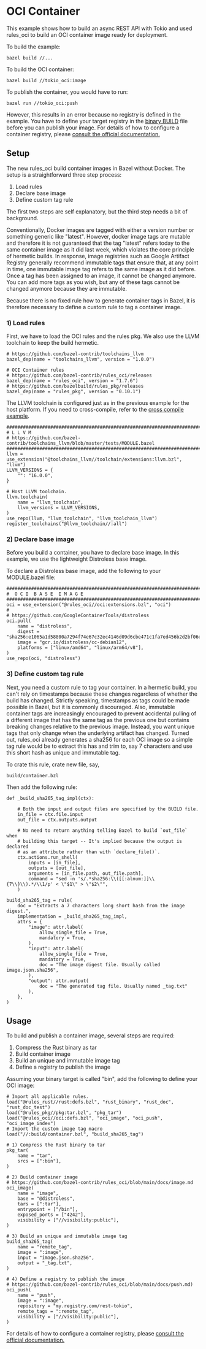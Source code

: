# OCI Container

This example shows how to build an async REST API with Tokio and used rules_oci to build an OCI container image ready
for deployment. 

To build the example:

`bazel build //...`

To build the OCI container:

`bazel build //tokio_oci:image`

To publish the container, you would have to run:

`bazel run //tokio_oci:push`

However, this results in an error because no registry is defined in the example.
You have to define your target registry in the [binary BUILD](tokio_oci/BUILD.bazel) file
before you can publish your image. For details of how to configure a container registry,
please [consult the official documentation.](https://github.com/bazel-contrib/rules_oci/blob/main/docs/push.md)

## Setup

The new rules_oci build container images in Bazel without Docker. The setup is a straightforward three step process:

1) Load rules 
2) Declare base image
3) Define custom tag rule

The first two steps are self explanatory, but the third step needs a bit of background.

Conventionally, Docker images are tagged with either a version number or something generic like "latest".
However, docker image tags are mutable and therefore it is not guaranteed that the tag "latest" refers today to the 
same container image as it did last week, which violates the core principle of hermetic builds. In response, 
image registries such as Google Artifact Registry generally recommend immutable tags that ensure that, 
at any point in time, one immutable image tag refers to the same image as it did before. 
Once a tag has been assigned to an image, it cannot be changed anymore. You can add more tags as you wish,
but any of these tags cannot be changed anymore because they are immutable. 

Because there is no fixed rule how to generate container tags in Bazel, it is therefore necessary to define
a custom rule to tag a container image. 


### 1) Load rules

First, we have to load the OCI rules and the rules pkg. We
also use the LLVM toolchain to keep the build hermetic.

```Starlark
# https://github.com/bazel-contrib/toolchains_llvm
bazel_dep(name = "toolchains_llvm", version = "1.0.0")

# OCI Container rules
# https://github.com/bazel-contrib/rules_oci/releases
bazel_dep(name = "rules_oci", version = "1.7.6")
# https://github.com/bazelbuild/rules_pkg/releases
bazel_dep(name = "rules_pkg", version = "0.10.1")
```

The LLVM toolchain is configured just as in the previous example for
 the host platform. If you need to cross-compile, refer to the [cross compile
example](../02-hello-cross).

```Starlark
###############################################################################
# L L V M
# https://github.com/bazel-contrib/toolchains_llvm/blob/master/tests/MODULE.bazel
###############################################################################
llvm = use_extension("@toolchains_llvm//toolchain/extensions:llvm.bzl", "llvm")
LLVM_VERSIONS = {
    "": "16.0.0",
}

# Host LLVM toolchain.
llvm.toolchain(
    name = "llvm_toolchain",
    llvm_versions = LLVM_VERSIONS,
)
use_repo(llvm, "llvm_toolchain", "llvm_toolchain_llvm")
register_toolchains("@llvm_toolchain//:all")
```

### 2) Declare base image

Before you build a container, you have to declare base image. 
In this example, we use the lightweight Distroless base image.

To declare a Distroless base image, add the following to your MODULE.bazel file:

```Starlark
###############################################################################
#  O C I  B A S E  I M A G E
###############################################################################
oci = use_extension("@rules_oci//oci:extensions.bzl", "oci")
#
# https://github.com/GoogleContainerTools/distroless
oci.pull(
    name = "distroless",
    digest = "sha256:e1065a1d58800a7294f74e67c32ec4146d09d6cbe471c1fa7ed456b2d2bf06e0",
    image = "gcr.io/distroless/cc-debian12",
    platforms = ["linux/amd64", "linux/arm64/v8"],
)
use_repo(oci, "distroless")
```

### 3) Define custom tag rule

Next, you need a custom rule to tag your container. In a hermetic build, you can't rely on timestamps because these
changes regardless of whether the build has changed. Strictly speaking, timestamps as tags could be made possible in
Bazel, but it is commonly discouraged. Also, immutable container tags are increasingly encouraged to prevent accidental
pulling of a different image that has the same tag as the previous one but contains breaking changes relative to the
previous image. Instead, you want unique tags that only change when the underlying artifact has changed. Turned out,
rules_oci already generates a sha256 for each OCI image so a simple tag rule would be to extract this has and trim to,
say 7 characters and use this short hash as unique and immutable tag.

To crate this rule, crate new file, say,

`build/container.bzl`

Then add the following rule:

```Starlark
def _build_sha265_tag_impl(ctx):

    # Both the input and output files are specified by the BUILD file.
    in_file = ctx.file.input
    out_file = ctx.outputs.output

    # No need to return anything telling Bazel to build `out_file` when
    # building this target -- It's implied because the output is declared
    # as an attribute rather than with `declare_file()`.
    ctx.actions.run_shell(
        inputs = [in_file],
        outputs = [out_file],
        arguments = [in_file.path, out_file.path],
        command = "sed -n 's/.*sha256:\\([[:alnum:]]\\{7\\}\\).*/\\1/p' < \"$1\" > \"$2\"",
    )

build_sha265_tag = rule(
    doc = "Extracts a 7 characters long short hash from the image digest.",
    implementation = _build_sha265_tag_impl,
    attrs = {
        "image": attr.label(
            allow_single_file = True,
            mandatory = True,
        ),
        "input": attr.label(
            allow_single_file = True,
            mandatory = True,
            doc = "The image digest file. Usually called image.json.sha256",
        ),
        "output": attr.output(
            doc = "The generated tag file. Usually named _tag.txt"
        ),
    },
)
```

## Usage 

To build and publish a container image, several steps are required:

1) Compress the Rust binary as tar
2) Build container image
3) Build an unique and immutable image tag
4) Define a registry to publish the image

Assuming your binary target is called "bin", 
add the following to define your OCI image:

```Starlark
# Import all applicable rules. 
load("@rules_rust//rust:defs.bzl", "rust_binary", "rust_doc", "rust_doc_test")
load("@rules_pkg//pkg:tar.bzl", "pkg_tar")
load("@rules_oci//oci:defs.bzl", "oci_image", "oci_push",  "oci_image_index")
# Import the custom image tag macro
load("//:build/container.bzl", "build_sha265_tag")

# 1) Compress the Rust binary to tar
pkg_tar(
    name = "tar",
    srcs = [":bin"],
)

# 2) Build container image
# https://github.com/bazel-contrib/rules_oci/blob/main/docs/image.md
oci_image(
    name = "image",
    base = "@distroless",
    tars = [":tar"],
    entrypoint = ["/bin"],
    exposed_ports = ["4242"],
    visibility = ["//visibility:public"],
)

# 3) Build an unique and immutable image tag
build_sha265_tag(
    name = "remote_tag",
    image = ":image",
    input = "image.json.sha256",
    output = "_tag.txt",
)

# 4) Define a registry to publish the image
# https://github.com/bazel-contrib/rules_oci/blob/main/docs/push.md)
oci_push(
    name = "push",
    image = ":image",
    repository = "my.registry.com/rest-tokio",
    remote_tags = ":remote_tag",
    visibility = ["//visibility:public"],
)
```

For details of how to configure a container registry,
please [consult the official documentation.](https://github.com/bazel-contrib/rules_oci/blob/main/docs/push.md)
